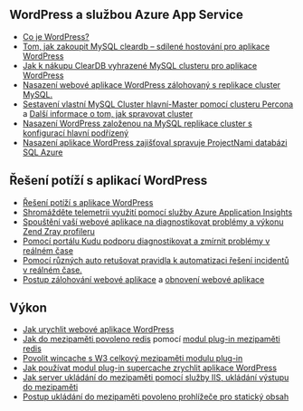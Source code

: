 ## <a name="wordpress-and-azure-app-service"></a>WordPress a službou Azure App Service
* [Co je WordPress?](https://wordpress.org/)
* [Tom, jak zakoupit MySQL cleardb – sdílené hostování pro aplikace WordPress](http://blog.syntaxc4.net/post/2012/12/03/provisioning-a-mysql-database-from-the-windows-azure-store.aspx)
* [Jak k nákupu ClearDB vyhrazené MySQL clusteru pro aplikace WordPress](https://azure.microsoft.com/blog/announcing-new-mysql-premium-tiers-from-cleardb/)
* [Nasazení webové aplikace WordPress zálohovaný s replikace cluster MySQL.](/documentation/templates/wordpress-mysql-replication/)
* [Sestavení vlastní MySQL Cluster hlavní-Master pomocí clusteru Percona](/documentation/templates/mysql-ha-pxc/) a [Další informace o tom, jak spravovat cluster](https://github.com/fanjeffrey/axiom.articles/tree/master/pxc)
* [Nasazení WordPress založenou na MySQL replikace cluster s konfigurací hlavní podřízený](/documentation/templates/mysql-replication/)
* [Nasazení aplikace WordPress zajišťoval spravuje ProjectNami databázi SQL Azure](https://azuremarketplace.microsoft.com/en-us/marketplace/apps/ProjectNami.ProjectNami?tab=Overview)

## <a name="troubleshooting-wordpress-application"></a>Řešení potíží s aplikací WordPress
* [Řešení potíží s aplikace WordPress](https://sunithamk.wordpress.com/2014/09/04/wordpress-troubleshooting-techniques-on-azure-websites/)
* [Shromážděte telemetrii využití pomocí služby Azure Application Insights](https://azure.microsoft.com/blog/usage-analytics-for-wordpress-with-azure-app-insights/)
* [Spouštění vaší webové aplikace na diagnostikovat problémy a výkonu Zend Zray profileru](https://sunithamk.wordpress.com/2015/08/04/profiling-php-application-on-azure-web-apps/)
* [Pomocí portálu Kudu podporu diagnostikovat a zmírnit problémy v reálném čase](https://sunithamk.wordpress.com/2015/11/04/diagnose-and-mitigate-issues-with-azure-web-apps-support-portal/)
* [Pomocí různých auto retušovat pravidla k automatizaci řešení incidentů v reálném čase.](http://microsoftazurewebsitescheatsheet.info/#auto-heal)
* [Postup zálohování webové aplikace](../articles/app-service/web-sites-backup.md) a [obnovení webové aplikace](../articles/app-service/web-sites-restore.md)

## <a name="performance"></a>Výkon
* [Jak urychlit webové aplikace WordPress](https://sunithamk.wordpress.com/2014/08/01/10-ways-to-speed-up-your-wordpress-site-on-azure-websites/)
* [Jak do mezipaměti povoleno redis](../articles/redis-cache/cache-dotnet-how-to-use-azure-redis-cache.md) pomocí [modul plug-in mezipaměti redis](https://wordpress.org/plugins/wp-redis/)
* [Povolit wincache s W3 celkový mezipaměti modulu plug-in](https://wordpress.org/plugins/w3-total-cache/)
* [Jak používat modul plug-in supercache zrychlit aplikace WordPress](http://ruslany.net/2008/12/speed-up-wordpress-on-iis-70/)
* [Jak server ukládání do mezipaměti pomocí služby IIS, ukládání výstupu do mezipaměti](http://blogs.msdn.com/b/brian_swan/archive/2011/06/08/performance-tuning-php-apps-on-windows-iis-with-output-caching.aspx)
* [Postup ukládání do mezipaměti povoleno prohlížeče pro statický obsah](http://www.iis.net/configreference/system.webserver/staticcontent)

